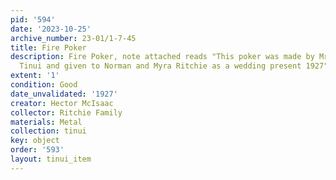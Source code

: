 ```yaml
---
pid: '594'
date: '2023-10-25'
archive_number: 23-01/1-7-45
title: Fire Poker
description: Fire Poker, note attached reads "This poker was made by Mr. Hector McIsaac,
  Tinui and given to Norman and Myra Ritchie as a wedding present 1927"
extent: '1'
condition: Good
date_unvalidated: '1927'
creator: Hector McIsaac
collector: Ritchie Family
materials: Metal
collection: tinui
key: object
order: '593'
layout: tinui_item
---
```

